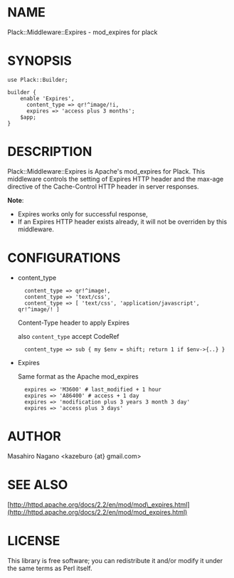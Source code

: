 # NAME

Plack::Middleware::Expires - mod\_expires for plack

# SYNOPSIS

    use Plack::Builder;

    builder {
        enable 'Expires',
          content_type => qr!^image/!i,
          expires => 'access plus 3 months';
        $app;
    }

# DESCRIPTION

Plack::Middleware::Expires is Apache's mod\_expires for Plack.
This middleware controls the setting of Expires HTTP header and the max-age directive of the Cache-Control HTTP header in server responses.

**Note**:

- Expires works only for successful response,
- If an Expires HTTP header exists already, it will not be overriden by this middleware.

# CONFIGURATIONS

- content\_type

        content_type => qr!^image!,
        content_type => 'text/css',
        content_type => [ 'text/css', 'application/javascript', qr!^image/! ]

    Content-Type header to apply Expires

    also `content_type` accept CodeRef

        content_type => sub { my $env = shift; return 1 if $env->{..} }

- Expires

    Same format as the Apache mod\_expires

        expires => 'M3600' # last_modified + 1 hour
        expires => 'A86400' # access + 1 day
        expires => 'modification plus 3 years 3 month 3 day'
        expires => 'access plus 3 days'

# AUTHOR

Masahiro Nagano <kazeburo {at} gmail.com>

# SEE ALSO

[http://httpd.apache.org/docs/2.2/en/mod/mod\_expires.html](http://httpd.apache.org/docs/2.2/en/mod/mod_expires.html)

# LICENSE

This library is free software; you can redistribute it and/or modify
it under the same terms as Perl itself.
